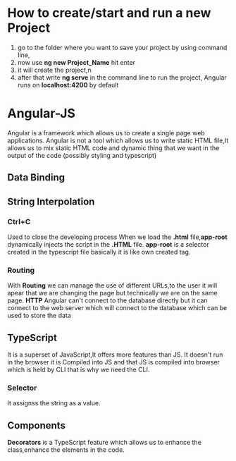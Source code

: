 #   How to create/start and run a new Project
1. go to the folder where you want to save your project by using command line,
2. now use **ng new Project_Name** hit enter
3. it will create the project,n
4. after that write **ng serve** in the command line to run the project,
    Angular runs on **localhost:4200** by default
# Angular-JS
Angular is a framework which allows us to create a single page web applications.
Angular is not a tool which allows us to write static HTML file,It allows us to mix static HTML code and dynamic thing that we want in the output of the code (possibly styling and typescript)
##  Data Binding
##  String Interpolation
### Ctrl+C
   Used to close the developing process
   When we load the **.html** file,**app-root** dynamically injects the script in the **.HTML** file.
   **app-root** is a selector created in the typescript file basically it is like own created tag.
### Routing
With **Routing** we can manage the use of different URLs,to the user it will apear that we are changing the page but technically we are on the same page.
**HTTP** Angular can't connect to the database directly but it can connect to the web server which will connect to the database which can be used to store the data
## TypeScript
It is a superset of JavaScript,It offers more features than JS.
It doesn't run in the browser it is Compiled into JS and that JS is compiled into browser which is held by CLI that is why we need the CLI.
### Selector
It assignss the string as a value.
## Components
**Decorators** is a TypeScript feature which allows us to enhance the class,enhance the elements in the code.

